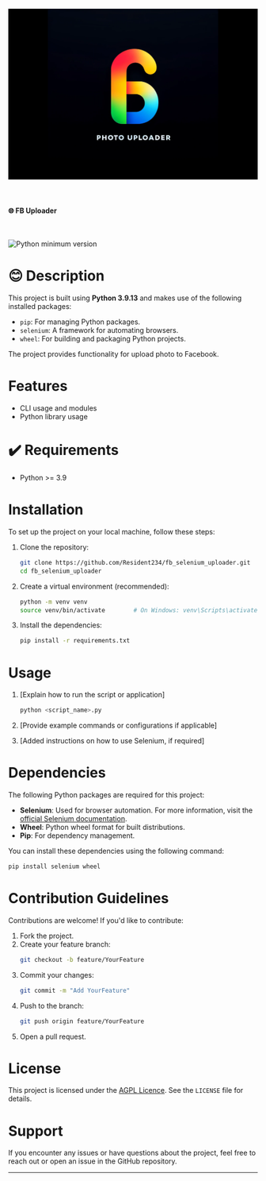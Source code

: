 ![](assets/expanded_logo_1500px.png)

<br>

#### 🌐 FB Uploader

<br>

![Python minimum version](https://img.shields.io/badge/Python-3.9%2B-brightgreen)

# 😊 Description

This project is built using **Python 3.9.13** and makes use of the following installed packages:

- `pip`: For managing Python packages.
- `selenium`: A framework for automating browsers.
- `wheel`: For building and packaging Python projects.

The project provides functionality for upload photo to Facebook.

# Features

- CLI usage and modules
- Python library usage

# ✔️ Requirements
- Python >= 3.9

# Installation

To set up the project on your local machine, follow these steps:

1. Clone the repository:
   ```bash
   git clone https://github.com/Resident234/fb_selenium_uploader.git
   cd fb_selenium_uploader
   ```

2. Create a virtual environment (recommended):
   ```bash
   python -m venv venv
   source venv/bin/activate        # On Windows: venv\Scripts\activate
   ```

3. Install the dependencies:
   ```bash
   pip install -r requirements.txt
   ```

# Usage

1. [Explain how to run the script or application]
   ```bash
   python <script_name>.py
   ```

2. [Provide example commands or configurations if applicable]

3. [Added instructions on how to use Selenium, if required]

# Dependencies

The following Python packages are required for this project:

- **Selenium**: Used for browser automation. For more information, visit
  the [official Selenium documentation](https://www.selenium.dev/documentation/).
- **Wheel**: Python wheel format for built distributions.
- **Pip**: For dependency management.

You can install these dependencies using the following command:

```bash
pip install selenium wheel
```

# Contribution Guidelines

Contributions are welcome! If you'd like to contribute:

1. Fork the project.
2. Create your feature branch:
   ```bash
   git checkout -b feature/YourFeature
   ```
3. Commit your changes:
   ```bash
   git commit -m "Add YourFeature"
   ```
4. Push to the branch:
   ```bash
   git push origin feature/YourFeature
   ```
5. Open a pull request.

# License

This project is licensed under the [AGPL Licence](https://choosealicense.com/licenses/agpl-3.0/). See the `LICENSE` file for details.

# Support

If you encounter any issues or have questions about the project, feel free to reach out or open an issue in the GitHub
repository.

---

